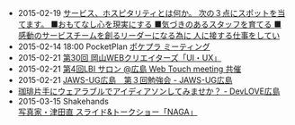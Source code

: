 * 2015-02-19 [サービス、ホスピタリティとは何か。  次の３点にスポットを当てます。 ■おもてなし心を現実にする ■気づきのあるスタッフを育てる ■感動のサービスチームを創るリーダーになる為に  人に接する仕事をしてい](http://www.facebook.com/CoworkingShakeHands/posts/865030323548363)
* 2015-02-14 18:00 PocketPlan [ポケプラ ミーティング](https://www.facebook.com/PocketPlan/posts/782237211862253)
* 2015-02-21 [第30回 岡山WEBクリエイターズ「UI・UX」](https://www.facebook.com/events/350211541847264/)
* 2015-02-21 [第4回LBI サロン @広島 Web Touch meeting 共催](http://www.lbi.gr.jp/modules/eguide/event.php?eid=57)
* 2015-02-21 [JAWS-UG広島　第３回勉強会 - JAWS-UG広島](http://e1d9829b6ab8efce9acb992610.doorkeeper.jp/events/20445)
* [珈琲片手にウェアラブルでアイディアソンしてみませか？ - DevLOVE広島](http://devlove-hiroshima.doorkeeper.jp/events/20453)
* 2015-03-15 Shakehands [写真家・津田直 スライド&amp;トークショー「NAGA」](http://readan-deat.com/2015/01/tsuda_event/)
